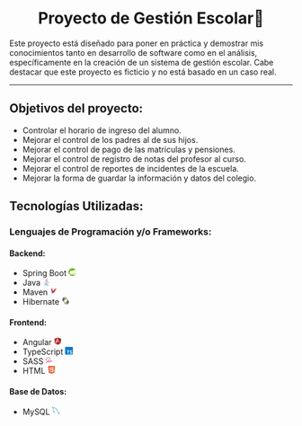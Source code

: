 <h1 align="center">Proyecto de Gestión Escolar🏫</h1>
Este proyecto está diseñado para poner en práctica y demostrar mis conocimientos tanto en desarrollo de software como en el análisis, específicamente en la creación de un sistema de gestión escolar. Cabe destacar que este proyecto es ficticio y no está basado en un caso real.

___
<h2>Objetivos del proyecto:</h2>

  - Controlar el horario de ingreso del alumno.
  - Mejorar el control de los padres al de sus hijos.
  - Mejorar el control de pago de las matriculas y pensiones.
  - Mejorar el control de registro de notas del profesor al curso.
  - Mejorar el control de reportes de incidentes de la escuela.
  - Mejorar la forma de guardar la información y datos del colegio.

<h2>Tecnologías Utilizadas:</h2>
<h3>Lenguajes de Programación y/o Frameworks:</h3>
<h4>Backend:</h4>

  - Spring Boot <img src="https://github.com/devicons/devicon/blob/master/icons/spring/spring-original.svg" title="SPRING" alt="SPRING" width="14" height="14">&nbsp;
  - Java <img src="https://github.com/devicons/devicon/blob/master/icons/java/java-original.svg" title="JAVA" alt="JAVA" width="14" height="14">&nbsp;
  - Maven <img src="https://github.com/devicons/devicon/blob/6910f0503efdd315c8f9b858234310c06e04d9c0/icons/maven/maven-original.svg?plain=1" title="JAVA" alt="JAVA" width="14" height="14">&nbsp;
  - Hibernate <img src="https://github.com/devicons/devicon/blob/master/icons/hibernate/hibernate-original.svg" title="JAVA" alt="JAVA" width="14" height="14">&nbsp;

<h4>Frontend:</h4>

  - Angular <img src="https://github.com/devicons/devicon/blob/master/icons/angularjs/angularjs-original.svg" title="Angular" alt="Angular" width="14" height="14">&nbsp;
  - TypeScript <img src="https://github.com/devicons/devicon/blob/master/icons/typescript/typescript-original.svg" title="TS" alt="TS" width="14" height="14">&nbsp;
  - SASS <img src="https://github.com/devicons/devicon/blob/master/icons/sass/sass-original.svg" title="JAVA" alt="JAVA" width="14" height="14">&nbsp;
  - HTML <img src="https://github.com/devicons/devicon/blob/master/icons/html5/html5-original.svg" title="HTML5" alt="HTML" width="14" height="14">&nbsp;
  
<h4>Base de Datos:</h4>

  - MySQL <img src="https://github.com/devicons/devicon/blob/master/icons/mysql/mysql-original.svg" title="MYSQL" alt="MYSQL" width="14" height="14">&nbsp;
